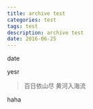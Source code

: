 ```yaml
---
title: archive test
categories: test
tags: test
description: archive test
date: 2016-06-25
---
```


date

yesr

> 百日依山尽
> 黄河入海流

haha

